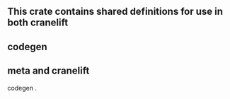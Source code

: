 This
crate
contains
shared
definitions
for
use
in
both
cranelift
-
codegen
-
meta
and
cranelift
-
codegen
.
